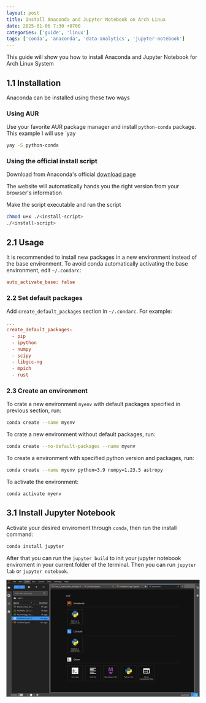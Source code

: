 ```yaml
---
layout: post
title: Install Anaconda and Jupyter Notebook on Arch Linux
date: 2025-01-06 7:30 +0700
categories: ['guide', 'linux']
tags: ['conda', 'anaconda', 'data-analytics', 'jupyter-notebook']
---
```


This guide will show you how to install Anaconda and Jupyter Notebook for Arch Linux System

## 1.1 Installation

Anaconda can be installed using these two ways

### Using AUR

Use your favorite AUR package manager and install `python-conda` package. This example I will use `yay
```bash
yay -S python-conda
```

### Using the official install script

Download from Anaconda's official [download page](https://www.anaconda.com/download/success)

The website will automatically hands you the right version from your browser's information

Make the script executable and run the script

```bash
chmod u+x ./<install-script>
./<install-script>
```

## 2.1 Usage

It is recommended to install new packages in a new environment instead of the base environment. To avoid conda automatically activating the base environment, edit `~/.condarc`:

```conf
auto_activate_base: false
```

### 2.2 Set default packages

Add `create_default_packages` section in `~/.condarc`. For example:

```conf
...
create_default_packages:
  - pip
  - ipython
  - numpy
  - scipy
  - libgcc-ng
  - mpich
  - rust
```

### 2.3 Create an environment

To crate a new environment `myenv` with default packages specified in previous section, run:

```bash
conda create --name myenv
```

To crate a new environment without default packages, run:

```bash
conda create --no-default-packages --name myenv
```

To create a environment with specified python version and packages, run: 

```bash
conda create --name myenv python=3.9 numpy=1.23.5 astropy
```

To activate the environment:

```bash
conda activate myenv
```

## 3.1 Install Jupyter Notebook

Activate your desired enviroment through `conda`, then run the install command:

```bash
conda install jupyter
```

After that you can run the `jupyter build` to init your jupyter notebook enviroment in your current folder of the terminal. Then you can run `jupyter lab` or `jupyter notebook`.

![Jupyter Interface](/assets/img/posts/jupyter/jupyter-greet-interface.png)